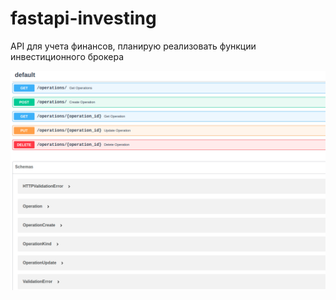 # fastapi-investing

API для учета финансов, планирую реализовать функции инвестиционного брокера 

![Screenshot](screenshot.png)
